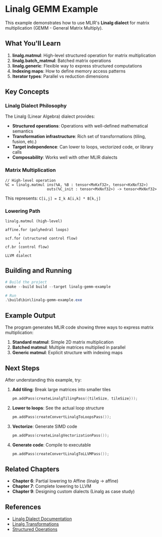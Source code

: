 # Linalg GEMM Example

This example demonstrates how to use MLIR's **Linalg dialect** for matrix multiplication (GEMM - General Matrix Multiply).

## What You'll Learn

1. **linalg.matmul**: High-level structured operation for matrix multiplication
2. **linalg.batch_matmul**: Batched matrix operations
3. **linalg.generic**: Flexible way to express structured computations
4. **Indexing maps**: How to define memory access patterns
5. **Iterator types**: Parallel vs reduction dimensions

## Key Concepts

### Linalg Dialect Philosophy

The Linalg (Linear Algebra) dialect provides:
- **Structured operations**: Operations with well-defined mathematical semantics
- **Transformation infrastructure**: Rich set of transformations (tiling, fusion, etc.)
- **Target independence**: Can lower to loops, vectorized code, or library calls
- **Composability**: Works well with other MLIR dialects

### Matrix Multiplication

```mlir
// High-level operation
%C = linalg.matmul ins(%A, %B : tensor<MxKxf32>, tensor<KxNxf32>)
                   outs(%C_init : tensor<MxNxf32>) -> tensor<MxNxf32>
```

This represents: `C[i,j] = Σ_k A[i,k] * B[k,j]`

### Lowering Path

```
linalg.matmul (high-level)
      ↓
affine.for (polyhedral loops)
      ↓
scf.for (structured control flow)
      ↓
cf.br (control flow)
      ↓
LLVM dialect
```

## Building and Running

```powershell
# Build the project
cmake --build build --target linalg-gemm-example

# Run
.\build\bin\linalg-gemm-example.exe
```

## Example Output

The program generates MLIR code showing three ways to express matrix multiplication:

1. **Standard matmul**: Simple 2D matrix multiplication
2. **Batched matmul**: Multiple matrices multiplied in parallel
3. **Generic matmul**: Explicit structure with indexing maps

## Next Steps

After understanding this example, try:

1. **Add tiling**: Break large matrices into smaller tiles
   ```cpp
   pm.addPass(createLinalgTilingPass({tileSize, tileSize}));
   ```

2. **Lower to loops**: See the actual loop structure
   ```cpp
   pm.addPass(createConvertLinalgToLoopsPass());
   ```

3. **Vectorize**: Generate SIMD code
   ```cpp
   pm.addPass(createLinalgVectorizationPass());
   ```

4. **Generate code**: Compile to executable
   ```cpp
   pm.addPass(createConvertLinalgToLLVMPass());
   ```

## Related Chapters

- **Chapter 6**: Partial lowering to Affine (linalg → affine)
- **Chapter 7**: Complete lowering to LLVM
- **Chapter 9**: Designing custom dialects (Linalg as case study)

## References

- [Linalg Dialect Documentation](https://mlir.llvm.org/docs/Dialects/Linalg/)
- [Linalg Transformations](https://mlir.llvm.org/docs/Dialects/Linalg/#transformations)
- [Structured Operations](https://mlir.llvm.org/docs/Dialects/Linalg/#structured-operations)
